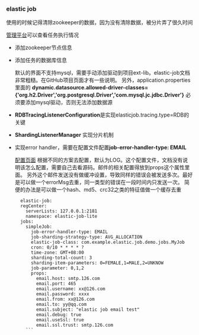 ### elastic job
使用的时候记得清除zookeeper的数据，因为没有清除数据，被分片弄了很久时间

[管理平台](https://github.com/apache/shardingsphere-elasticjob-ui)可以查看任务执行情况
- 添加zookeeper节点信息
- 添加任务的数据库信息
    
    默认的界面不支持mysql，需要手动添加驱动到项目ext-lib。elastic-job文档非常粗糙。在GitHub项目页面才有一些说明。
    另外，application.properties 里面的
**dynamic.datasource.allowed-driver-classes={'org.h2.Driver','org.postgresql.Driver','com.mysql.jc.jdbc.Driver'}** 
  必须要添加mysql驱动，否则无法添加数据源
- **RDBTracingListenerConfiguration**是实现elasticjob.tracing.type=RDB的关键
- **ShardingListenerManager** 实现分片机制
- 实现error handler，需要在配置文件配置**job-error-handler-type: EMAIL**
  
    [配置页面](https://shardingsphere.apache.org/elasticjob/current/cn/user-manual/elasticjob-lite/configuration/built-in-strategy/error-handler/)
    根据不同的方案去配置，默认为LOG。这个配置文件，文档没有说明该怎么配置，需要自己去看源码。邮件的相关配置得放到props这个属性里面。
    另外这个邮件发送没有做缓冲设置，导致同样的错误会被发送多次。最好是可以做一个errorMsg去重，同一类型的错误在一段时间内只发送一次。
    简便的办法是可以做一个hash、md5、crc32之类的特征值做一个缓存去重
  
  ```
    elastic-job:
    regCenter:
      serverLists: 127.0.0.1:2181
      namespace: elastic-job-lite
    jobs:
      simpleJob:
        job-error-handler-type: EMAIL
        job-sharding-strategy-type: AVG_ALLOCATION
        elastic-job-class: com.example.elastic.job.demo.jobs.MyJob
        cron: 0/10 * * * * ?
        time-zone: GMT+08:00
        sharding-total-count: 3
        sharding-item-parameters: 0=FEMALE,1=MALE,2=UNKNOW
        job-parameter: 0,1,2
        props:
          email.host: smtp.126.com
          email.port: 465
          email.username: xx@126.com
          email.password: xxxx
          email.from: xx@126.com
          email.to: yy@qq.com
          email.subject: "elastic job email test"
          email.debug: true
          email.useSsl: true
          email.ssl.trust: smtp.126.com
      ```
